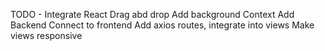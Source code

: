TODO - 
	Integrate React Drag abd drop
	Add background Context
	Add Backend
	Connect to frontend
	Add axios routes, integrate into views
	Make views responsive

